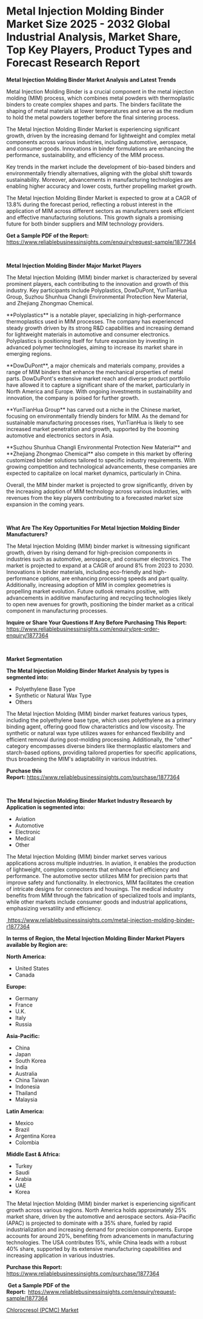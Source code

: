 <p><h1>Metal Injection Molding Binder Market Size 2025 - 2032 Global Industrial Analysis, Market Share, Top Key Players, Product Types and Forecast Research Report</h1></p><p><strong>Metal Injection Molding Binder Market Analysis and Latest Trends</strong></p>
<p><p>Metal Injection Molding Binder is a crucial component in the metal injection molding (MIM) process, which combines metal powders with thermoplastic binders to create complex shapes and parts. The binders facilitate the shaping of metal materials at lower temperatures and serve as the medium to hold the metal powders together before the final sintering process.</p><p>The Metal Injection Molding Binder Market is experiencing significant growth, driven by the increasing demand for lightweight and complex metal components across various industries, including automotive, aerospace, and consumer goods. Innovations in binder formulations are enhancing the performance, sustainability, and efficiency of the MIM process. </p><p>Key trends in the market include the development of bio-based binders and environmentally friendly alternatives, aligning with the global shift towards sustainability. Moreover, advancements in manufacturing technologies are enabling higher accuracy and lower costs, further propelling market growth. </p><p>The Metal Injection Molding Binder Market is expected to grow at a CAGR of 13.8% during the forecast period, reflecting a robust interest in the application of MIM across different sectors as manufacturers seek efficient and effective manufacturing solutions. This growth signals a promising future for both binder suppliers and MIM technology providers.</p></p>
<p><strong>Get a Sample PDF of the Report:&nbsp;</strong> <a href="https://www.reliablebusinessinsights.com/enquiry/request-sample/1877364?utm_campaign=3213&utm_medium=2&utm_source=Github&utm_content=ia&utm_term=03042025&utm_id=metal-injection-molding-binder">https://www.reliablebusinessinsights.com/enquiry/request-sample/1877364</a></p>
<p>&nbsp;</p>
<p><strong>Metal Injection Molding Binder Major Market Players</strong></p>
<p><p>The Metal Injection Molding (MIM) binder market is characterized by several prominent players, each contributing to the innovation and growth of this industry. Key participants include Polyplastics, DowDuPont, YunTianHua Group, Suzhou Shunhua Changli Environmental Protection New Material, and Zhejiang Zhongmao Chemical.</p><p>**Polyplastics** is a notable player, specializing in high-performance thermoplastics used in MIM processes. The company has experienced steady growth driven by its strong R&D capabilities and increasing demand for lightweight materials in automotive and consumer electronics. Polyplastics is positioning itself for future expansion by investing in advanced polymer technologies, aiming to increase its market share in emerging regions.</p><p>**DowDuPont**, a major chemicals and materials company, provides a range of MIM binders that enhance the mechanical properties of metal parts. DowDuPont's extensive market reach and diverse product portfolio have allowed it to capture a significant share of the market, particularly in North America and Europe. With ongoing investments in sustainability and innovation, the company is poised for further growth.</p><p>**YunTianHua Group** has carved out a niche in the Chinese market, focusing on environmentally friendly binders for MIM. As the demand for sustainable manufacturing processes rises, YunTianHua is likely to see increased market penetration and growth, supported by the booming automotive and electronics sectors in Asia.</p><p>**Suzhou Shunhua Changli Environmental Protection New Material** and **Zhejiang Zhongmao Chemical** also compete in this market by offering customized binder solutions tailored to specific industry requirements. With growing competition and technological advancements, these companies are expected to capitalize on local market dynamics, particularly in China.</p><p>Overall, the MIM binder market is projected to grow significantly, driven by the increasing adoption of MIM technology across various industries, with revenues from the key players contributing to a forecasted market size expansion in the coming years.</p></p>
<p>&nbsp;</p>
<p><strong>What Are The Key Opportunities For Metal Injection Molding Binder Manufacturers?</strong></p>
<p><p>The Metal Injection Molding (MIM) binder market is witnessing significant growth, driven by rising demand for high-precision components in industries such as automotive, aerospace, and consumer electronics. The market is projected to expand at a CAGR of around 8% from 2023 to 2030. Innovations in binder materials, including eco-friendly and high-performance options, are enhancing processing speeds and part quality. Additionally, increasing adoption of MIM in complex geometries is propelling market evolution. Future outlook remains positive, with advancements in additive manufacturing and recycling technologies likely to open new avenues for growth, positioning the binder market as a critical component in manufacturing processes.</p></p>
<p><strong>Inquire or Share Your Questions If Any Before Purchasing This Report:</strong> <a href="https://www.reliablebusinessinsights.com/enquiry/pre-order-enquiry/1877364?utm_campaign=3213&utm_medium=2&utm_source=Github&utm_content=ia&utm_term=03042025&utm_id=metal-injection-molding-binder">https://www.reliablebusinessinsights.com/enquiry/pre-order-enquiry/1877364</a></p>
<p>&nbsp;</p>
<p><strong>Market Segmentation</strong></p>
<p><strong>The Metal Injection Molding Binder Market Analysis by types is segmented into:</strong></p>
<p><ul><li>Polyethylene Base Type</li><li>Synthetic or Natural Wax Type</li><li>Others</li></ul></p>
<p><p>The Metal Injection Molding (MIM) binder market features various types, including the polyethylene base type, which uses polyethylene as a primary binding agent, offering good flow characteristics and low viscosity. The synthetic or natural wax type utilizes waxes for enhanced flexibility and efficient removal during post-molding processing. Additionally, the "other" category encompasses diverse binders like thermoplastic elastomers and starch-based options, providing tailored properties for specific applications, thus broadening the MIM's adaptability in various industries.</p></p>
<p><strong>Purchase this Report:&nbsp;</strong><a href="https://www.reliablebusinessinsights.com/purchase/1877364?utm_campaign=3213&utm_medium=2&utm_source=Github&utm_content=ia&utm_term=03042025&utm_id=metal-injection-molding-binder">https://www.reliablebusinessinsights.com/purchase/1877364</a></p>
<p>&nbsp;</p>
<p><strong>The Metal Injection Molding Binder Market Industry Research by Application is segmented into:</strong></p>
<p><ul><li>Aviation</li><li>Automotive</li><li>Electronic</li><li>Medical</li><li>Other</li></ul></p>
<p><p>The Metal Injection Molding (MIM) binder market serves various applications across multiple industries. In aviation, it enables the production of lightweight, complex components that enhance fuel efficiency and performance. The automotive sector utilizes MIM for precision parts that improve safety and functionality. In electronics, MIM facilitates the creation of intricate designs for connectors and housings. The medical industry benefits from MIM through the fabrication of specialized tools and implants, while other markets include consumer goods and industrial applications, emphasizing versatility and efficiency.</p></p>
<p><a href="https://www.reliablebusinessinsights.com/metal-injection-molding-binder-r1877364?utm_campaign=3213&utm_medium=2&utm_source=Github&utm_content=ia&utm_term=03042025&utm_id=metal-injection-molding-binder">&nbsp;https://www.reliablebusinessinsights.com/metal-injection-molding-binder-r1877364</a></p>
<p><strong>In terms of Region, the Metal Injection Molding Binder Market Players available by Region are:</strong></p>
<p>
    <p> <strong> North America: </strong>
        <ul>
            <li>United States</li>
            <li>Canada</li>
        </ul>
        </p> 
    <p> <strong> Europe: </strong>
        <ul>
            <li>Germany</li>
            <li>France</li>
            <li>U.K.</li>
            <li>Italy</li>
            <li>Russia</li>
        </ul>
        </p> 
    <p> <strong> Asia-Pacific: </strong>
        <ul>
            <li>China</li>
            <li>Japan</li>
            <li>South Korea</li>
            <li>India</li>
            <li>Australia</li>
            <li>China Taiwan</li>
            <li>Indonesia</li>
            <li>Thailand</li>
            <li>Malaysia</li>
        </ul>
        </p> 
    <p> <strong> Latin America: </strong>
        <ul>
            <li>Mexico</li>
            <li>Brazil</li>
            <li>Argentina Korea</li>
            <li>Colombia</li>
        </ul>
        </p> 
    <p> <strong> Middle East & Africa: </strong>
        <ul>
            <li>Turkey</li>
            <li>Saudi</li>
            <li>Arabia</li>
            <li>UAE</li>
            <li>Korea</li>
        </ul>
    </p>
    </p>
<p><p>The Metal Injection Molding (MIM) binder market is experiencing significant growth across various regions. North America holds approximately 25% market share, driven by the automotive and aerospace sectors. Asia-Pacific (APAC) is projected to dominate with a 35% share, fueled by rapid industrialization and increasing demand for precision components. Europe accounts for around 20%, benefiting from advancements in manufacturing technologies. The USA contributes 15%, while China leads with a robust 40% share, supported by its extensive manufacturing capabilities and increasing application in various industries.</p></p>
<p><strong>Purchase this Report: </strong><a href="https://www.reliablebusinessinsights.com/purchase/1877364?utm_campaign=3213&utm_medium=2&utm_source=Github&utm_content=ia&utm_term=03042025&utm_id=metal-injection-molding-binder">https://www.reliablebusinessinsights.com/purchase/1877364</a></p>
<p>&nbsp;<strong>Get a Sample PDF of the Report:&nbsp;&nbsp;</strong><a href="https://www.reliablebusinessinsights.com/enquiry/request-sample/1877364?utm_campaign=3213&utm_medium=2&utm_source=Github&utm_content=ia&utm_term=03042025&utm_id=metal-injection-molding-binder">https://www.reliablebusinessinsights.com/enquiry/request-sample/1877364</a></p>
<p><strong></strong></p>
<p><p><a href="https://github.com/krulicfidura/Market-Research-Report-List-1/blob/main/chlorocresol-pcmc-market.md?utm_campaign=3213&utm_medium=2&utm_source=Github&utm_content=ia&utm_term=03042025&utm_id=metal-injection-molding-binder">Chlorocresol (PCMC) Market</a></p></p>